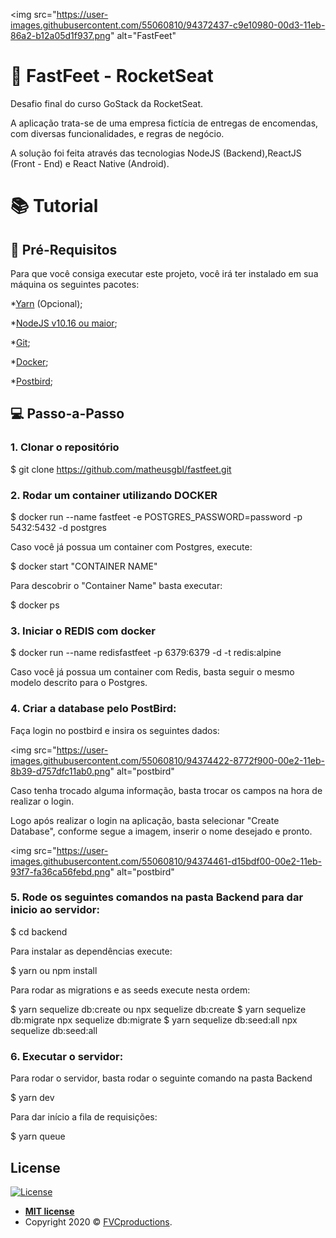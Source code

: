 <img 
src="https://user-images.githubusercontent.com/55060810/94372437-c9e10980-00d3-11eb-86a2-b12a05d1f937.png" 
alt="FastFeet"
>


# 🚀 FastFeet - RocketSeat

Desafio final do curso GoStack da RocketSeat.



A aplicação trata-se de uma empresa fictícia de entregas de encomendas, com diversas funcionalidades,
e regras de negócio.

A solução foi feita através das tecnologias NodeJS (Backend),ReactJS (Front - End) e React Native (Android).

# 📚 Tutorial

## 🚩 Pré-Requisitos

Para que você consiga executar este projeto, você irá ter instalado em sua máquina os seguintes pacotes:

*[Yarn](https://yarnpkg.com/) (Opcional);

*[NodeJS v10.16 ou maior](https://nodejs.org/en/);

*[Git](https://git-scm.com/);

*[Docker](https://docker.com);

*[Postbird](https://www.electronjs.org/apps/postbird);

## 💻 Passo-a-Passo

### 1. Clonar o repositório

  $ git clone https://github.com/matheusgbl/fastfeet.git

### 2. Rodar um container utilizando DOCKER

  $ docker run --name fastfeet -e POSTGRES_PASSWORD=password -p 5432:5432 -d postgres

Caso você já possua um container com Postgres, execute:

  $ docker start "CONTAINER NAME"

Para descobrir o "Container Name" basta executar:

  $ docker ps

### 3. Iniciar o REDIS com docker

  $ docker run --name redisfastfeet -p 6379:6379 -d -t redis:alpine

Caso você já possua um container com Redis, basta seguir o mesmo modelo descrito para o Postgres.

### 4. Criar a database pelo PostBird:

  Faça login no postbird e insira os seguintes dados:

  <img 
  src="https://user-images.githubusercontent.com/55060810/94374422-8772f900-00e2-11eb-8b39-d757dfc11ab0.png" 
  alt="postbird"
  >

  Caso tenha trocado alguma informação, basta trocar os campos na hora de realizar o login.

  Logo após realizar o login na aplicação, basta selecionar "Create Database", conforme segue a imagem, inserir o nome
  desejado e pronto.

  <img 
  src="https://user-images.githubusercontent.com/55060810/94374461-d15bdf00-00e2-11eb-93f7-fa36ca56febd.png" 
  alt="postbird"
  >

### 5. Rode os seguintes comandos na pasta Backend para dar inicio ao servidor:

  $ cd backend

Para instalar as dependências execute:

  $ yarn ou npm install

Para rodar as migrations e as seeds execute nesta ordem:

  $ yarn sequelize db:create ou npx sequelize db:create
  $ yarn sequelize db:migrate npx sequelize db:migrate
  $ yarn sequelize db:seed:all npx sequelize db:seed:all

### 6. Executar o servidor:
Para rodar o servidor, basta rodar o seguinte comando na pasta Backend

  $ yarn dev

Para dar início a fila de requisições:

  $ yarn queue



## License

[![License](http://img.shields.io/:license-mit-blue.svg?style=flat-square)](http://badges.mit-license.org)

- **[MIT license](http://opensource.org/licenses/mit-license.php)**
- Copyright 2020 © <a href="http://fvcproductions.com" target="_blank">FVCproductions</a>.